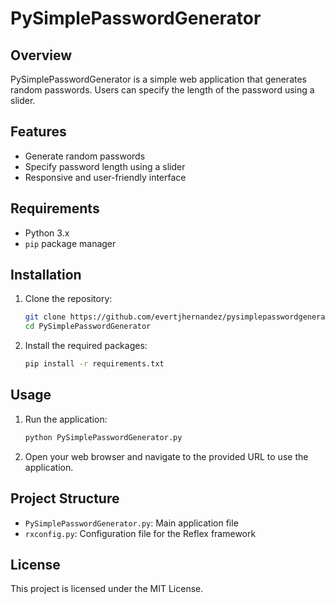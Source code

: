 # PySimplePasswordGenerator

## Overview
PySimplePasswordGenerator is a simple web application that generates random passwords. Users can specify the length of the password using a slider.

## Features
- Generate random passwords
- Specify password length using a slider
- Responsive and user-friendly interface

## Requirements
- Python 3.x
- `pip` package manager

## Installation
1. Clone the repository:
    ```sh
    git clone https://github.com/evertjhernandez/pysimplepasswordgenerator.git
    cd PySimplePasswordGenerator
    ```

2. Install the required packages:
    ```sh
    pip install -r requirements.txt
    ```

## Usage
1. Run the application:
    ```sh
    python PySimplePasswordGenerator.py
    ```

2. Open your web browser and navigate to the provided URL to use the application.

## Project Structure
- `PySimplePasswordGenerator.py`: Main application file
- `rxconfig.py`: Configuration file for the Reflex framework

## License
This project is licensed under the MIT License. 
